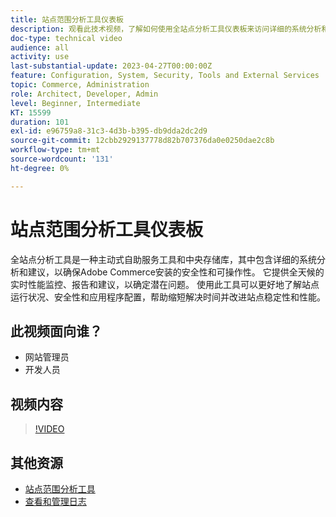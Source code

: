 ```yaml
---
title: 站点范围分析工具仪表板
description: 观看此技术视频，了解如何使用全站点分析工具仪表板来访问详细的系统分析和建议，以确保Adobe Commerce安装的安全性和可操作性。
doc-type: technical video
audience: all
activity: use
last-substantial-update: 2023-04-27T00:00:00Z
feature: Configuration, System, Security, Tools and External Services
topic: Commerce, Administration
role: Architect, Developer, Admin
level: Beginner, Intermediate
KT: 15599
duration: 101
exl-id: e96759a8-31c3-4d3b-b395-db9dda2dc2d9
source-git-commit: 12cbb2929137778d82b707376da0e0250dae2c8b
workflow-type: tm+mt
source-wordcount: '131'
ht-degree: 0%

---
```


# 站点范围分析工具仪表板

全站点分析工具是一种主动式自助服务工具和中央存储库，其中包含详细的系统分析和建议，以确保Adobe Commerce安装的安全性和可操作性。 它提供全天候的实时性能监控、报告和建议，以确定潜在问题。 使用此工具可以更好地了解站点运行状况、安全性和应用程序配置，帮助缩短解决时间并改进站点稳定性和性能。

## 此视频面向谁？

- 网站管理员
- 开发人员

## 视频内容

>[!VIDEO](https://video.tv.adobe.com/v/344001?learn=on)

## 其他资源

- [站点范围分析工具](https://experienceleague.adobe.com/docs/commerce-operations/tools/site-wide-analysis-tool/intro.html?lang=zh-Hans)
- [查看和管理日志](https://experienceleague.adobe.com/docs/commerce-cloud-service/user-guide/develop/test/log-locations.html?lang=zh-Hans)
